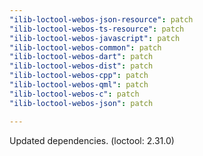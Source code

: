 ```yaml
---
"ilib-loctool-webos-json-resource": patch
"ilib-loctool-webos-ts-resource": patch
"ilib-loctool-webos-javascript": patch
"ilib-loctool-webos-common": patch
"ilib-loctool-webos-dart": patch
"ilib-loctool-webos-dist": patch
"ilib-loctool-webos-cpp": patch
"ilib-loctool-webos-qml": patch
"ilib-loctool-webos-c": patch
"ilib-loctool-webos-json": patch

---
```


Updated dependencies. (loctool: 2.31.0)
